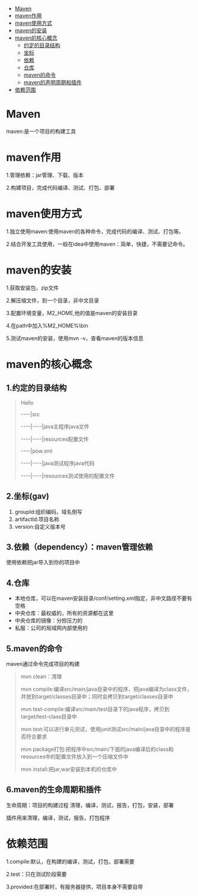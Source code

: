 * [Maven](#maven)
* [maven作用](#maven作用)
* [maven使用方式](#maven使用方式)
* [maven的安装](#maven的安装)
* [maven的核心概念](#maven的核心概念)
    * [约定的目录结构](#约定的目录结构)
    * [坐标](#坐标)
    * [依赖](#依赖)
    * [仓库](#仓库)
    * [maven的命令](#maven的命令)
    * [maven的声明周期和插件](#maven的声明周期和插件)
* [依赖范围](#依赖范围)

# Maven

maven:是一个项目的构建工具

# maven作用

1.管理依赖：jar管理、下载、版本

2.构建项目，完成代码编译、测试、打包、部署

# maven使用方式

1.独立使用maven:使用maven的各种命令，完成代码的编译、测试、打包等。

2.结合开发工具使用，一般在idea中使用maven：简单，快捷，不需要记命令。

# maven的安装

1.获取安装包，zip文件

2.解压缩文件，到一个目录，非中文目录

3.配置环境变量，M2_HOME,他的值是maven的安装目录

4.在path中加入%M2_HOME%\bin

5.测试maven的安装，使用mvn -v，查看maven的版本信息

# maven的核心概念

## 1.约定的目录结构

> Hello
>
> ----|src
>
> ----|----|java主程序java文件
>
> ----|----|resources配置文件
>
> ----|pow.xml
>
> ----|----|java测试程序java代码
>
> ----|----|resources测试使用的配置文件

## 2.坐标(gav)

1. groupId:组织编码，域名倒写
2. artifactId:项目名称
3. version:自定义版本号

## 3.依赖（dependency）：maven管理依赖

使用依赖把jar导入到你的项目中

## 4.仓库

* 本地仓库，可以在maven安装目录/conf/setting.xml指定，<localRepository>非中文路径</localRepository>不要有空格
* 中央仓库：最权威的，所有的资源都在这里
* 中央仓库的镜像：分担压力的
* 私服：公司的局域网内部使用的

## 5.maven的命令

maven通过命令完成项目的构建

> mvn clean：清理
>
> mvn compile:编译src/main/java目录中的程序，把java编译为class文件，并放到target/classes目录中；同时会拷贝到target/classes目录中
>
> mvn test-compile:编译src/main/test目录下的java程序，拷贝到target/test-class目录中
>
> mvn test:可以进行单元测试，使用junit测试src/main/java目录中的程序是否符合要求
>
> mvn package打包:把程序中src/main/下面的java编译后的class和resources中的配置文件放入到一个压缩文件中
>
> mvn install:把jar,war安装到本机的仓库中

## 6.maven的生命周期和插件

生命周期：项目的构建过程 清理，编译，测试，报告，打包，安装，部署

插件用来清理，编译，测试，报告，打包程序

# 依赖范围

1.compile:默认，在构建的编译，测试，打包，部署需要

2.test：只在测试阶段需要

3.provided:在部署时，有服务器提供，项目本身不需要自带
